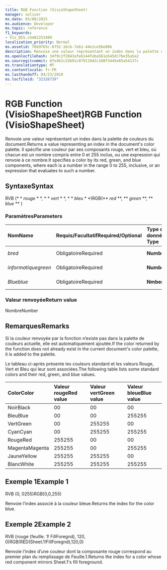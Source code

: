 ```yaml
---
title: RGB Function (VisioShapeSheet)
manager: soliver
ms.date: 03/09/2015
ms.audience: Developer
ms.topic: reference
f1_keywords:
- Vis_DSS.chm82251489
localization_priority: Normal
ms.assetid: f6b9f65c-6752-16cb-7eb1-44e1ce56e80b
description: Renvoie une valeur représentant un index dans la palette de couleurs du document. Il spécifie une couleur par ses composants rouge, vert et bleu, où chacun est un nombre compris entre 0 et 255 inclus, ou une expression qui renvoie à ce nombre.
ms.openlocfilehash: 34f9c2f2043afe6144feba561e545dc7be35a5a2
ms.sourcegitcommit: 8fe462c32b91c87911942c188f3445e85a54137c
ms.translationtype: MT
ms.contentlocale: fr-FR
ms.lasthandoff: 04/23/2019
ms.locfileid: "32326739"
---
```

# <a name="rgb-function-visioshapesheet"></a><span data-ttu-id="a8973-104">RGB Function (VisioShapeSheet)</span><span class="sxs-lookup"><span data-stu-id="a8973-104">RGB Function (VisioShapeSheet)</span></span>

<span data-ttu-id="a8973-105">Renvoie une valeur représentant un index dans la palette de couleurs du document.</span><span class="sxs-lookup"><span data-stu-id="a8973-105">Returns a value representing an index in the document's color palette.</span></span> <span data-ttu-id="a8973-106">Il spécifie une couleur par ses composants rouge, vert et bleu, où chacun est un nombre compris entre 0 et 255 inclus, ou une expression qui renvoie à ce nombre.</span><span class="sxs-lookup"><span data-stu-id="a8973-106">It specifies a color by its red, green, and blue components, where each is a number in the range 0 to 255, inclusive, or an expression that evaluates to such a number.</span></span> 
  
## <a name="syntax"></a><span data-ttu-id="a8973-107">Syntaxe</span><span class="sxs-lookup"><span data-stu-id="a8973-107">Syntax</span></span>

<span data-ttu-id="a8973-108">RVB (\* \* *rouge* \* \*, \* \* *vert* \* \*, \* \* *bleu* \* \*)</span><span class="sxs-lookup"><span data-stu-id="a8973-108">RGB(\*\* *red* \*\*, \*\* *green* \*\*, \*\* *blue* \*\* )</span></span> 
  
### <a name="parameters"></a><span data-ttu-id="a8973-109">Paramètres</span><span class="sxs-lookup"><span data-stu-id="a8973-109">Parameters</span></span>

|<span data-ttu-id="a8973-110">**Nom**</span><span class="sxs-lookup"><span data-stu-id="a8973-110">**Name**</span></span>|<span data-ttu-id="a8973-111">**Requis/Facultatif**</span><span class="sxs-lookup"><span data-stu-id="a8973-111">**Required/Optional**</span></span>|<span data-ttu-id="a8973-112">**Type de données**</span><span class="sxs-lookup"><span data-stu-id="a8973-112">**Data Type**</span></span>|<span data-ttu-id="a8973-113">**Description**</span><span class="sxs-lookup"><span data-stu-id="a8973-113">**Description**</span></span>|
|:-----|:-----|:-----|:-----|
| <span data-ttu-id="a8973-114">_b_</span><span class="sxs-lookup"><span data-stu-id="a8973-114">_red_</span></span> <br/> |<span data-ttu-id="a8973-115">Obligatoire</span><span class="sxs-lookup"><span data-stu-id="a8973-115">Required</span></span>  <br/> |<span data-ttu-id="a8973-116">**Number**</span><span class="sxs-lookup"><span data-stu-id="a8973-116">**Number**</span></span> <br/> |<span data-ttu-id="a8973-117">Composante rouge</span><span class="sxs-lookup"><span data-stu-id="a8973-117">The red component.</span></span>  <br/> |
| <span data-ttu-id="a8973-118">_informatique_</span><span class="sxs-lookup"><span data-stu-id="a8973-118">_green_</span></span> <br/> |<span data-ttu-id="a8973-119">Obligatoire</span><span class="sxs-lookup"><span data-stu-id="a8973-119">Required</span></span>  <br/> |<span data-ttu-id="a8973-120">**Number**</span><span class="sxs-lookup"><span data-stu-id="a8973-120">**Number**</span></span> <br/> |<span data-ttu-id="a8973-121">Composante vert</span><span class="sxs-lookup"><span data-stu-id="a8973-121">The green component.</span></span>  <br/> |
| <span data-ttu-id="a8973-122">_Blue_</span><span class="sxs-lookup"><span data-stu-id="a8973-122">_blue_</span></span> <br/> |<span data-ttu-id="a8973-123">Obligatoire</span><span class="sxs-lookup"><span data-stu-id="a8973-123">Required</span></span>  <br/> |<span data-ttu-id="a8973-124">**Nmber**</span><span class="sxs-lookup"><span data-stu-id="a8973-124">**Nmber**</span></span> <br/> |<span data-ttu-id="a8973-125">Composante bleu</span><span class="sxs-lookup"><span data-stu-id="a8973-125">The blue component.</span></span>  <br/> |
   
### <a name="return-value"></a><span data-ttu-id="a8973-126">Valeur renvoyée</span><span class="sxs-lookup"><span data-stu-id="a8973-126">Return value</span></span>

<span data-ttu-id="a8973-127">Nombre</span><span class="sxs-lookup"><span data-stu-id="a8973-127">Number</span></span>
  
## <a name="remarks"></a><span data-ttu-id="a8973-128">Remarques</span><span class="sxs-lookup"><span data-stu-id="a8973-128">Remarks</span></span>

<span data-ttu-id="a8973-129">Si la couleur renvoyée par la fonction n’existe pas dans la palette de couleurs actuelle, elle est automatiquement ajoutée.</span><span class="sxs-lookup"><span data-stu-id="a8973-129">If the color returned by the function does not already exist in the current document's color palette, it is added to the palette.</span></span>
  
<span data-ttu-id="a8973-130">Le tableau ci-après présente les couleurs standard et les valeurs Rouge, Vert et Bleu qui leur sont associées.</span><span class="sxs-lookup"><span data-stu-id="a8973-130">The following table lists some standard colors and their red, green, and blue values.</span></span>
  
|<span data-ttu-id="a8973-131">**Color**</span><span class="sxs-lookup"><span data-stu-id="a8973-131">**Color**</span></span>|<span data-ttu-id="a8973-132">**Valeur rouge**</span><span class="sxs-lookup"><span data-stu-id="a8973-132">**Red value**</span></span>|<span data-ttu-id="a8973-133">**Valeur vert**</span><span class="sxs-lookup"><span data-stu-id="a8973-133">**Green value**</span></span>|<span data-ttu-id="a8973-134">**Valeur bleue**</span><span class="sxs-lookup"><span data-stu-id="a8973-134">**Blue value**</span></span>|
|:-----|:-----|:-----|:-----|
|<span data-ttu-id="a8973-135">Noir</span><span class="sxs-lookup"><span data-stu-id="a8973-135">Black</span></span>  <br/> |<span data-ttu-id="a8973-136">0</span><span class="sxs-lookup"><span data-stu-id="a8973-136">0</span></span>  <br/> |<span data-ttu-id="a8973-137">0</span><span class="sxs-lookup"><span data-stu-id="a8973-137">0</span></span>  <br/> |<span data-ttu-id="a8973-138">0</span><span class="sxs-lookup"><span data-stu-id="a8973-138">0</span></span>  <br/> |
|<span data-ttu-id="a8973-139">Bleu</span><span class="sxs-lookup"><span data-stu-id="a8973-139">Blue</span></span>  <br/> |<span data-ttu-id="a8973-140">0</span><span class="sxs-lookup"><span data-stu-id="a8973-140">0</span></span>  <br/> |<span data-ttu-id="a8973-141">0</span><span class="sxs-lookup"><span data-stu-id="a8973-141">0</span></span>  <br/> |<span data-ttu-id="a8973-142">255</span><span class="sxs-lookup"><span data-stu-id="a8973-142">255</span></span>  <br/> |
|<span data-ttu-id="a8973-143">Vert</span><span class="sxs-lookup"><span data-stu-id="a8973-143">Green</span></span>  <br/> |<span data-ttu-id="a8973-144">0</span><span class="sxs-lookup"><span data-stu-id="a8973-144">0</span></span>  <br/> |<span data-ttu-id="a8973-145">255</span><span class="sxs-lookup"><span data-stu-id="a8973-145">255</span></span>  <br/> |<span data-ttu-id="a8973-146">0</span><span class="sxs-lookup"><span data-stu-id="a8973-146">0</span></span>  <br/> |
|<span data-ttu-id="a8973-147">Cyan</span><span class="sxs-lookup"><span data-stu-id="a8973-147">Cyan</span></span>  <br/> |<span data-ttu-id="a8973-148">0</span><span class="sxs-lookup"><span data-stu-id="a8973-148">0</span></span>  <br/> |<span data-ttu-id="a8973-149">255</span><span class="sxs-lookup"><span data-stu-id="a8973-149">255</span></span>  <br/> |<span data-ttu-id="a8973-150">255</span><span class="sxs-lookup"><span data-stu-id="a8973-150">255</span></span>  <br/> |
|<span data-ttu-id="a8973-151">Rouge</span><span class="sxs-lookup"><span data-stu-id="a8973-151">Red</span></span>  <br/> |<span data-ttu-id="a8973-152">255</span><span class="sxs-lookup"><span data-stu-id="a8973-152">255</span></span>  <br/> |<span data-ttu-id="a8973-153">0</span><span class="sxs-lookup"><span data-stu-id="a8973-153">0</span></span>  <br/> |<span data-ttu-id="a8973-154">0</span><span class="sxs-lookup"><span data-stu-id="a8973-154">0</span></span>  <br/> |
|<span data-ttu-id="a8973-155">Magenta</span><span class="sxs-lookup"><span data-stu-id="a8973-155">Magenta</span></span>  <br/> |<span data-ttu-id="a8973-156">255</span><span class="sxs-lookup"><span data-stu-id="a8973-156">255</span></span>  <br/> |<span data-ttu-id="a8973-157">0</span><span class="sxs-lookup"><span data-stu-id="a8973-157">0</span></span>  <br/> |<span data-ttu-id="a8973-158">255</span><span class="sxs-lookup"><span data-stu-id="a8973-158">255</span></span>  <br/> |
|<span data-ttu-id="a8973-159">Jaune</span><span class="sxs-lookup"><span data-stu-id="a8973-159">Yellow</span></span>  <br/> |<span data-ttu-id="a8973-160">255</span><span class="sxs-lookup"><span data-stu-id="a8973-160">255</span></span>  <br/> |<span data-ttu-id="a8973-161">255</span><span class="sxs-lookup"><span data-stu-id="a8973-161">255</span></span>  <br/> |<span data-ttu-id="a8973-162">0</span><span class="sxs-lookup"><span data-stu-id="a8973-162">0</span></span>  <br/> |
|<span data-ttu-id="a8973-163">Blanc</span><span class="sxs-lookup"><span data-stu-id="a8973-163">White</span></span>  <br/> |<span data-ttu-id="a8973-164">255</span><span class="sxs-lookup"><span data-stu-id="a8973-164">255</span></span>  <br/> |<span data-ttu-id="a8973-165">255</span><span class="sxs-lookup"><span data-stu-id="a8973-165">255</span></span>  <br/> |<span data-ttu-id="a8973-166">255</span><span class="sxs-lookup"><span data-stu-id="a8973-166">255</span></span>  <br/> |
   
## <a name="example-1"></a><span data-ttu-id="a8973-167">Exemple 1</span><span class="sxs-lookup"><span data-stu-id="a8973-167">Example 1</span></span>

<span data-ttu-id="a8973-168">RVB (0, 0255)</span><span class="sxs-lookup"><span data-stu-id="a8973-168">RGB(0,0,255)</span></span>
  
<span data-ttu-id="a8973-169">Renvoie l’index associé à la couleur bleue.</span><span class="sxs-lookup"><span data-stu-id="a8973-169">Returns the index for the color blue.</span></span>
  
## <a name="example-2"></a><span data-ttu-id="a8973-170">Exemple 2</span><span class="sxs-lookup"><span data-stu-id="a8973-170">Example 2</span></span>

<span data-ttu-id="a8973-171">RVB (rouge (feuille. 1! FillForegnd), 120, 0)</span><span class="sxs-lookup"><span data-stu-id="a8973-171">RGB(RED(Sheet.1!FillForegnd),120,0)</span></span>
  
<span data-ttu-id="a8973-172">Renvoie l’index d’une couleur dont la composante rouge correspond au premier plan du remplissage de Feuille.1.</span><span class="sxs-lookup"><span data-stu-id="a8973-172">Returns the index for a color whose red component mirrors Sheet.1's fill foreground.</span></span>
  

